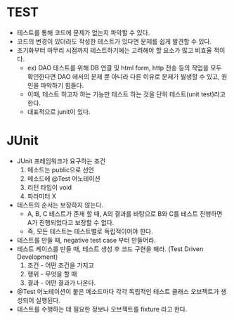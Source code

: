 # TEST

* 테스트를 통해 코드에 문제가 없는지 파악할 수 있다.
* 코드의 변경이 있더라도 작성한 테스트가 있다면 문제를 쉽게 발견할 수 있다.
* 초기화부터 마무리 시점까지 테스트하기에는 고려해야 할 요소가 많고 비효율 적이다.
    * ex) DAO 테스트를 위해 DB 연결 및 html form, http 전송 등의 작업을 모두 확인한다면 DAO 에서의 문제 뿐 아니라 다른 이유로 문제가 발생할 수 있고, 원인을 파악하기 힘들다.
    * 이때, 테스트 하고자 하는 기능만 테스트 하는 것을 단위 테스트(unit test)라고 한다.
    * 대표적으로 junit이 있다.

# JUnit

* JUnit 프레임워크가 요구하는 조건
    1. 메소드는 public으로 선언
    2. 메소드에 @Test 어노테이션
    3. 리턴 타입이 void
    4. 파라미터 X
* 테스트의 순서는 보장하지 않는다.
    * A, B, C 테스트가 존재 할 때, A의 결과를 바탕으로 B와 C를 테스트 진행하면 A가 진행되었다고 보장할 수 없다.
    * 즉, 모든 테스트는 테스트별로 독립적이어야 한다.
* 테스트를 만들 때, negative test case 부터 만들어라.
* 테스트 케이스를 만들 때, 테스트 생성 후 코드 구현을 해라. (Test Driven Development)
    1. 조건 - 어떤 조건을 가지고
    2. 행위 - 무엇을 할 때
    3. 결과 - 어떤 결과가 나온다.
* @Test 어노테이션이 붙은 메소드마다 각각 독립적인 테스트 클래스 오브젝트가 생성되어 실행된다.
* 테스트를 수행하는 데 필요한 정보나 오브젝트를 fixture 라고 한다.
